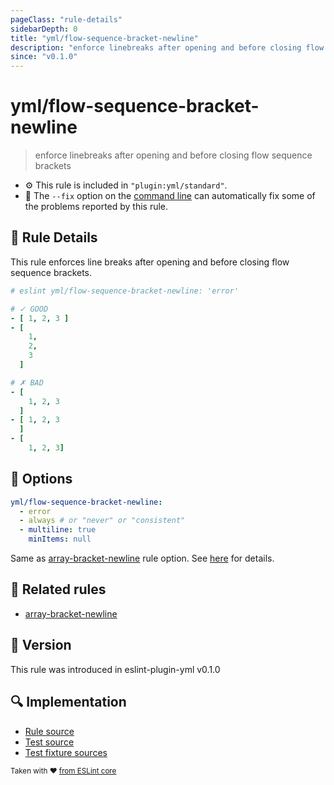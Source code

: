 ```yaml
---
pageClass: "rule-details"
sidebarDepth: 0
title: "yml/flow-sequence-bracket-newline"
description: "enforce linebreaks after opening and before closing flow sequence brackets"
since: "v0.1.0"
---
```


# yml/flow-sequence-bracket-newline

> enforce linebreaks after opening and before closing flow sequence brackets

- :gear: This rule is included in `"plugin:yml/standard"`.
- :wrench: The `--fix` option on the [command line](https://eslint.org/docs/user-guide/command-line-interface#fixing-problems) can automatically fix some of the problems reported by this rule.

## :book: Rule Details

This rule enforces line breaks after opening and before closing flow sequence brackets.

<eslint-code-block fix>

<!-- eslint-skip -->

```yaml
# eslint yml/flow-sequence-bracket-newline: 'error'

# ✓ GOOD
- [ 1, 2, 3 ]
- [
    1,
    2,
    3
  ]

# ✗ BAD
- [
    1, 2, 3
  ]
- [ 1, 2, 3
  ]
- [
    1, 2, 3]
```

</eslint-code-block>

## :wrench: Options

```yaml
yml/flow-sequence-bracket-newline:
  - error
  - always # or "never" or "consistent"
  - multiline: true
    minItems: null
```

Same as [array-bracket-newline] rule option. See [here](https://eslint.org/docs/rules/array-bracket-newline#options) for details.

## :couple: Related rules

- [array-bracket-newline]

[array-bracket-newline]: https://eslint.org/docs/rules/array-bracket-newline

## :rocket: Version

This rule was introduced in eslint-plugin-yml v0.1.0

## :mag: Implementation

- [Rule source](https://github.com/ota-meshi/eslint-plugin-yml/blob/master/src/rules/flow-sequence-bracket-newline.ts)
- [Test source](https://github.com/ota-meshi/eslint-plugin-yml/blob/master/tests/src/rules/flow-sequence-bracket-newline.ts)
- [Test fixture sources](https://github.com/ota-meshi/eslint-plugin-yml/tree/master/tests/fixtures/rules/flow-sequence-bracket-newline)

<sup>Taken with ❤️ [from ESLint core](https://eslint.org/docs/rules/array-bracket-newline)</sup>
